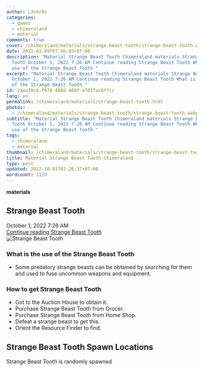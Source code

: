 ```yaml
---
author: L3n4r0x
categories:
  - games
  - chimeraland
  - material
comments: true
cover: /chimeraland/materials/strange-beast-tooth/strange-beast-tooth.webp
date: 2022-01-09T07:56:03+07:00
description: "Material Strange Beast Tooth Chimeraland materials Strange Beast
  Tooth October 1, 2022 7:26 AM Continue reading Strange Beast Tooth What is the
  use of the Strange Beast Tooth "
excerpt: "Material Strange Beast Tooth Chimeraland materials Strange Beast Tooth
  October 1, 2022 7:26 AM Continue reading Strange Beast Tooth What is the use
  of the Strange Beast Tooth "
id: 2aea30c6-f978-4888-808f-e701fac6ffcc
lang: en
permalink: /chimeraland/materials/strange-beast-tooth.html
photos:
  - /chimeraland/materials/strange-beast-tooth/strange-beast-tooth.webp
subtitle: "Material Strange Beast Tooth Chimeraland materials Strange Beast
  Tooth October 1, 2022 7:26 AM Continue reading Strange Beast Tooth What is the
  use of the Strange Beast Tooth "
tags:
  - chimeraland
  - material
thumbnail: /chimeraland/materials/strange-beast-tooth/strange-beast-tooth.webp
title: Material Strange Beast Tooth Chimeraland
type: post
updated: 2022-10-01T07:26:37+07:00
wordcount: 1129
---
```


<link
  rel="stylesheet"
  href="https://rawcdn.githack.com/dimaslanjaka/Web-Manajemen/870a349/css/bootstrap-5-3-0-alpha3-wrapper.css"
/>
<section id="bootstrap-wrapper">
  <div data-bs-theme="dark">
    <div
      class="row g-0 border rounded overflow-hidden flex-md-row mb-4 shadow-sm position-relative bg-dark text-light"
    >
      <div class="col p-4 d-flex flex-column position-static">
        <strong class="d-inline-block mb-2 text-success">materials</strong>
        <h2 class="mb-0">Strange Beast Tooth</h2>
        <div class="mb-1 text-muted">October 1, 2022 7:26 AM</div>
        <a
          href="/chimeraland/materials/strange-beast-tooth.html"
          class="stretched-link d-none text-primary"
          >Continue reading Strange Beast Tooth</a
        >
      </div>
      <div class="col-auto d-none d-md-block d-lg-block">
        <img
          src="https://www.webmanajemen.com/chimeraland/materials/strange-beast-tooth/strange-beast-tooth.webp"
          alt="Strange Beast Tooth"
        />
      </div>
    </div>
    <div class="row">
      <div class="col-lg-6 col-12 mb-2">
        <div class="card">
          <div class="card-body">
            <h3 class="card-title">
              What is the use of the Strange Beast Tooth
            </h3>
            <div class="card-text">
              <ul>
                <li>
                  Some predatory strange beasts can be obtained by searching for
                  them and used to fuse uncommon weapons and equipment.
                </li>
              </ul>
            </div>
          </div>
        </div>
      </div>
      <div class="col-lg-6 col-12 mb-2">
        <div class="card">
          <div class="card-body">
            <h3 class="card-title">How to get Strange Beast Tooth</h3>
            <div class="card-text">
              <ul>
                <li>Got to the Auction House to obtain it.</li>
                <li>Purchase Strange Beast Tooth from Grocer.</li>
                <li>Purchase Strange Beast Tooth from Home Shop.</li>
                <li>Defeat a strange beast to get this.</li>
                <li>Orient the Resource Finder to find.</li>
              </ul>
            </div>
          </div>
        </div>
      </div>
      <div class="col-12 mb-2">
        <h2>Strange Beast Tooth Spawn Locations</h2>
        <p>Strange Beast Tooth is randomly spawned</p>
      </div>
    </div>
  </div>
</section>